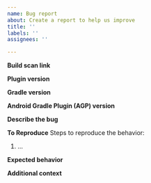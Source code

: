 ```yaml
---
name: Bug report
about: Create a report to help us improve
title: ''
labels: ''
assignees: ''

---
```


**Build scan link**
<!-- Optional, but highly encouraged if you want your bug addressed more quickly -->

**Plugin version**
<!-- Please always try the latest. -->

**Gradle version**
<!-- Please indicate the version of Gradle used by your project. The **minimum supported version of Gradle for this plugin is 6.1.** -->

**Android Gradle Plugin (AGP) version**
<!-- Please indicate the version of AGP used by your project. The plugin currently supports 
**3.5.4, 3.6.4, 4.0.1, 4.1.0, and 4.2.0 beta.** -->

**Describe the bug**
<!-- A clear and concise description of what the bug is. -->

**To Reproduce**
Steps to reproduce the behavior:
1. ...

**Expected behavior**
<!-- A clear and concise description of what you expected to happen. -->

**Additional context**
<!-- Add any other context about the problem here. -->
